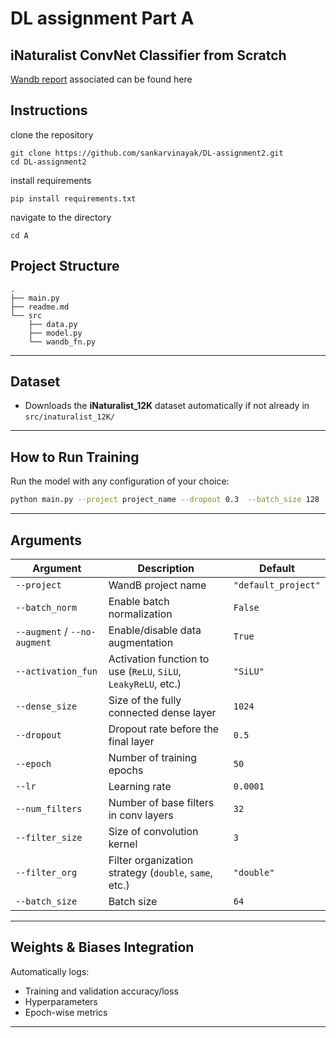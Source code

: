 
# DL assignment Part A
##  iNaturalist ConvNet Classifier from Scratch  
[Wandb report](https://wandb.ai/cs24m041-iit-madras/DA6401-Assignment2/reports/DA6401-Assignment-2--VmlldzoxMjAzNTUzNA?accessToken=pvuaifa3kvtlvgihqg4d87n1l6ddmj2w3dri9xvoix5rpxbhui31wd1pkdskjf64) associated can be found here
## Instructions
clone the repository
```
git clone https://github.com/sankarvinayak/DL-assignment2.git
cd DL-assignment2
```
install requirements
```
pip install requirements.txt
```
navigate to the directory
```
cd A
```



## Project Structure

```
.
├── main.py            
├── readme.md          
└── src
    ├── data.py        
    ├── model.py      
    └── wandb_fn.py   
```

---

##  Dataset

- Downloads the **iNaturalist_12K** dataset automatically if not already in `src/inaturalist_12K/`


---

##  How to Run Training

Run the model with any configuration of your choice:

```bash
python main.py --project project_name --dropout 0.3  --batch_size 128  --lr 0.0001  --dense_size 512  --epoch 30  --activation_fun ReLU  --num_filters 64  --filter_size 3  --filter_org double  --batch_norm   --no-augment
```

---

## Arguments

| Argument            | Description                                                    | Default         |
|---------------------|----------------------------------------------------------------|-----------------|
| `--project`         | WandB project name                                             | `"default_project"` |
| `--batch_norm`      | Enable batch normalization                                     | `False`         |
| `--augment` / `--no-augment` | Enable/disable data augmentation                     | `True`          |
| `--activation_fun`  | Activation function to use (`ReLU`, `SiLU`, `LeakyReLU`, etc.) | `"SiLU"`        |
| `--dense_size`      | Size of the fully connected dense layer                        | `1024`          |
| `--dropout`         | Dropout rate before the final layer                            | `0.5`           |
| `--epoch`           | Number of training epochs                                      | `50`            |
| `--lr`              | Learning rate                                                  | `0.0001`        |
| `--num_filters`     | Number of base filters in conv layers                          | `32`            |
| `--filter_size`     | Size of convolution kernel                                     | `3`             |
| `--filter_org`      | Filter organization strategy (`double`, `same`, etc.)          | `"double"`      |
| `--batch_size`      | Batch size                                                     | `64`            |

---


## Weights & Biases Integration

Automatically logs:
- Training and validation accuracy/loss
- Hyperparameters
- Epoch-wise metrics

---
